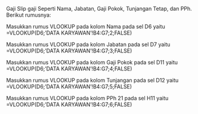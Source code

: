 Gaji
Slip gaji 
Seperti Nama, Jabatan, Gaji Pokok, Tunjangan Tetap, dan PPh. Berikut rumusnya:

Masukkan rumus VLOOKUP pada kolom Nama pada sel D6 yaitu =VLOOKUP(D6;’DATA KARYAWAN’!B4:G7;2;FALSE)

Masukkan rumus VLOOKUP pada kolom Jabatan pada sel D7 yaitu =VLOOKUP(D6;’DATA KARYAWAN’!B4:G7;3;FALSE)

Masukkan rumus VLOOKUP pada kolom Gaji Pokok pada sel D11 yaitu =VLOOKUP(D6;’DATA KARYAWAN’!B4:G7;4;FALSE)

Masukkan rumus VLOOKUP pada kolom Tunjangan pada sel D12 yaitu =VLOOKUP(D6;’DATA KARYAWAN’!B4:G7;5;FALSE)

Masukkan rumus VLOOKUP pada kolom PPh 21 pada sel H11 yaitu =VLOOKUP(D6;’DATA KARYAWAN’!B4:G7;6;FALSE)
